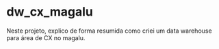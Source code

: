 # dw_cx_magalu
Neste projeto, explico de forma resumida como criei um data warehouse para área de CX no magalu.

